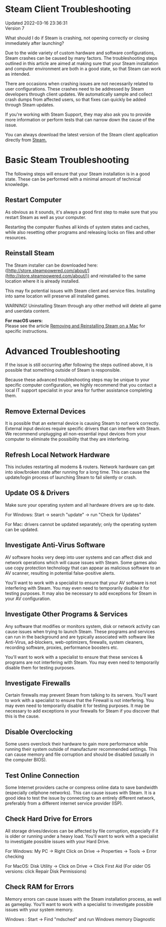 # Steam Client Troubleshooting
Updated 2022-03-16 23:36:31  
Version 7  

What should I do if Steam is crashing, not opening correctly or closing immediately after launching?  
  
Due to the wide variety of custom hardware and software configurations, Steam crashes can be caused by many factors. The troubleshooting steps outlined in this article are aimed at making sure that your Steam installation and computer environment are both in a good state, so that Steam can work as intended.  
  
There are occasions when crashing issues are not necessarily related to user configurations. These crashes need to be addressed by Steam developers through client updates. We automatically sample and collect crash dumps from affected users, so that fixes can quickly be added through Steam updates.  
  
If you're working with Steam Support, they may also ask you to provide more information or perform tests that can narrow down the cause of the issue.  
  
You can always download the latest version of the Steam client application directly from [Steam.](http://store.steampowered.com/about/)  
  
  
# Basic Steam Troubleshooting
The following steps will ensure that your Steam installation is in a good state. These can be performed with a minimal amount of technical knowledge.  
  
## Restart Computer
As obvious as it sounds, it's always a good first step to make sure that you restart Steam as well as your computer.  
  
Restarting the computer flushes all kinds of system states and caches, while also resetting other programs and releasing locks on files and other resources.  
  
## Reinstall Steam
  
The Steam installer can be downloaded here: ([http://store.steampowered.com/about/](http://store.steampowered.com/about/)) and reinstalled to the same location where it is already installed.  
  
This may fix potential issues with Steam client and service files. Installing into same location will preserve all installed games.  
  
WARNING! Uninstalling Steam through any other method will delete all game and userdata content.  
  
**For macOS users:**  
Please see the article [Removing and Reinstalling Steam on a Mac](https://help.steampowered.com/en/faqs/view/30EB-87BF-531F-512D) for specific instructions.  
  
  
# Advanced Troubleshooting
If the issue is still occurring after following the steps outlined above, it is possible that something outside of Steam is responsible.  
  
Because these advanced troubleshooting steps may be unique to your specific computer configuration, we highly recommend that you contact a local IT support specialist in your area for further assistance completing them.  
  
## Remove External Devices
It is possible that an external device is causing Steam to not work correctly. External input devices require specific drivers that can interfere with Steam. We recommend unplugging all non-essential input devices from your computer to eliminate the possibility that they are interfering.  
  
## Refresh Local Network Hardware
This includes restarting all modems & routers. Network hardware can get into slow/broken state after running for a long time. This can cause the update/login process of launching Steam to fail silently or crash.  
  
## Update OS & Drivers
Make sure your operating system and all hardware drivers are up to date.  
  
For Windows: Start → search "update" → run "Check for Updates"  
  
For Mac: drivers cannot be updated separately; only the operating system can be updated.  
  
## Investigate Anti-Virus Software
AV software hooks very deep into user systems and can affect disk and network operations which will cause issues with Steam. Some games also use copy protection technology that can appear as malicious software to an AV scanner, resulting in potential false-positive alerts.  
  
You'll want to work with a specialist to ensure that your AV software is not interfering with Steam. You may even need to temporarily disable it for testing purposes. It may also be necessary to add exceptions for Steam in your AV configuration.  
  
## Investigate Other Programs & Services
Any software that modifies or monitors system, disk or network activity can cause issues when trying to launch Steam. These programs and services can run in the background and are typically associated with software like Anti-Virus, ad-blockers, web-optimizers, firewalls, system cleaners, recording software, proxies, performance boosters etc.  
  
You'll want to work with a specialist to ensure that these services & programs are not interfering with Steam. You may even need to temporarily disable them for testing purposes.  
  
## Investigate Firewalls
Certain firewalls may prevent Steam from talking to its servers. You'll want to work with a specialist to ensure that the Firewall is not interfering. You may even need to temporarily disable it for testing purposes. It may be necessary to add exceptions in your firewalls for Steam if you discover that this is the cause.  
  
## Disable Overclocking
Some users overclock their hardware to gain more performance while running their system outside of manufacturer recommended settings. This can cause memory and file corruption and should be disabled (usually in the computer BIOS).  
  
## Test Online Connection
Some Internet providers cache or compress online data to save bandwidth (especially cellphone networks). This can cause issues with Steam. It is a good idea to test the issue by connecting to an entirely different network, preferably from a different internet service provider (ISP).  
  
## Check Hard Drive for Errors
All storage drives/devices can be affected by file corruption, especially if it is older or running under a heavy load. You'll want to work with a specialist to investigate possible issues with your Hard Drive.  
  
For Windows: My PC → Right Click on Drive → Properties → Tools → Error checking  
  
For MacOS: Disk Utility → Click on Drive → Click First Aid (For older OS versions: click Repair Disk Permissions)  
  
## Check RAM for Errors
Memory errors can cause issues with the Steam installation process, as well as gameplay. You'll want to work with a specialist to investigate possible issues with your system memory.  
  
Windows : Start -> Find "mdsched" and run Windows memory Diagnostic